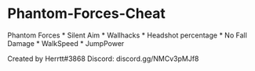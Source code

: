 # Phantom-Forces-Cheat

Phantom Forces
    * Silent Aim
    * Wallhacks
    * Headshot percentage
    * No Fall Damage
    * WalkSpeed
    * JumpPower

Created by Herrtt#3868
Discord: discord.gg/NMCv3pMJf8